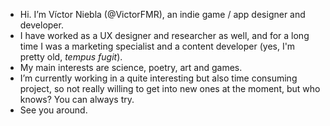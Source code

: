 - Hi. I’m Víctor Niebla (@VictorFMR), an indie game / app designer and developer. 
- I have worked as a UX designer and researcher as well, and for a long time I was a marketing specialist and a content developer (yes, I'm pretty old, <em>tempus fugit</em>).
- My main interests are science, poetry, art and games.
- I’m currently working in a quite interesting but also time consuming project, so not really willing to get into new ones at the moment, but who knows? You can always try.
- See you around.
